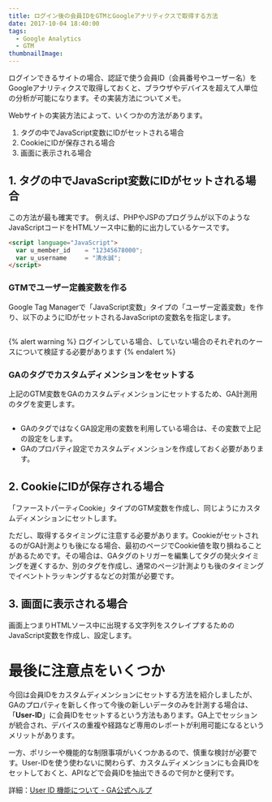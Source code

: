 ```yaml
---
title: ログイン後の会員IDをGTMとGoogleアナリティクスで取得する方法
date: 2017-10-04 18:40:00
tags:
  - Google Analytics
  - GTM
thumbnailImage: 
---
```

ログインできるサイトの場合、認証で使う会員ID（会員番号やユーザー名）をGoogleアナリティクスで取得しておくと、ブラウザやデバイスを超えて人単位の分析が可能になります。その実装方法についてメモ。
<!-- more -->

Webサイトの実装方法によって、いくつかの方法があります。

1. タグの中でJavaScript変数にIDがセットされる場合
2. CookieにIDが保存される場合
3. 画面に表示される場合

## 1. タグの中でJavaScript変数にIDがセットされる場合

この方法が最も確実です。
例えば、PHPやJSPのプログラムが以下のようなJavaScriptコードをHTMLソース中に動的に出力しているケースです。

```html
<script language="JavaScript">
  var u_member_id    = "12345678000";
  var u_username     = "清水誠";
</script>
```

### GTMでユーザー定義変数を作る

Google Tag Managerで「JavaScript変数」タイプの「ユーザー定義変数」を作り、以下のようにIDがセットされるJavaScriptの変数名を指定します。

<img src="//res.cloudinary.com/mak00s/f_auto,w_auto:200:800/gtm-memberid-variable.png" alt="" sizes="100vw" />

{% alert warning %}
ログインしている場合、していない場合のそれぞれのケースについて検証する必要があります
{% endalert %}

### GAのタグでカスタムディメンションをセットする

上記のGTM変数をGAのカスタムディメンションにセットするため、GA計測用のタグを変更します。

<img src="//res.cloudinary.com/mak00s/f_auto,w_auto:200:800/gtm-memberid-tag.png" alt="" sizes="100vw" />

- GAのタグではなくGA設定用の変数を利用している場合は、その変数で上記の設定をします。
- GAのプロパティ設定でカスタムディメンションを作成しておく必要があります。

## 2. CookieにIDが保存される場合

「ファーストパーティCookie」タイプのGTM変数を作成し、同じようにカスタムディメンションにセットします。

ただし、取得するタイミングに注意する必要があります。CookieがセットされるのがGA計測よりも後になる場合、最初のページでCookie値を取り損ねることがあるためです。その場合は、GAタグのトリガーを編集してタグの発火タイミングを遅くするか、別のタグを作成し、通常のページ計測よりも後のタイミングでイベントトラッキングするなどの対策が必要です。

## 3. 画面に表示される場合

画面上つまりHTMLソース中に出現する文字列をスクレイプするためのJavaScript変数を作成し、設定します。

# 最後に注意点をいくつか

今回は会員IDをカスタムディメンションにセットする方法を紹介しましたが、GAのプロパティを新しく作って今後の新しいデータのみを計測する場合は、「**User-ID**」に会員IDをセットするという方法もあります。GA上でセッションが統合され、デバイスの重複や経路など専用のレポートが利用可能になるというメリットがあります。

一方、ポリシーや機能的な制限事項がいくつかあるので、慎重な検討が必要です。User-IDを使う使わないに関わらず、カスタムディメンションにも会員IDをセットしておくと、APIなどで会員IDを抽出できるので何かと便利です。

詳細：[User ID 機能について - GA公式ヘルプ](https://support.google.com/analytics/answer/3123662?hl=ja)
